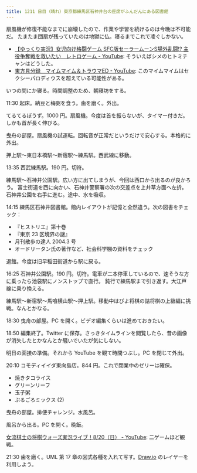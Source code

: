 ```yaml
---
title: 1211 日目（晴れ）東京都練馬区石神井台の座席がふんだんにある図書館
---
```


扇風機が修復不能なまでに崩壊したので、作業や学習を続けるのは今晩は不可能だ。
たまたま団扇が残っていたのは地獄に仏。寝るまでこれで凌ぐしかない。

* [【ゆっくり実況】女児向け格闘ゲーム SFC版セーラームーンS場外乱闘!? 主役争奪戦を救いたい　レトロゲーム - YouTube](https://www.youtube.com/watch?v=XaEGzjr8JyI):
  そういえばシメのヒトミチャンはどうした。
* [東方見分録　マイムマイム＆トラウマED - YouTube](https://www.youtube.com/watch?v=xtsmfyxugbs):
  このマイムマイムはセクシーパロディウスを超えている可能性がある。

いつの間にか寝る。時間調整のため、朝寝坊をする。

11:30 起床。納豆と梅粥を食う。歯を磨く。外出。

てるてるぼうず。1000 円。扇風機。今度は首を振らないが、タイマー付きだ。
しかも首が長く伸びる。

曳舟の部屋。扇風機の試運転。回転音が正常だというだけで安心する。本格的に外出。

押上駅～東日本橋駅～新宿駅～練馬駅。西武線に移動。

13:35 西武練馬駅。190 円。切符。

練馬駅～石神井公園駅。広い方に出てしまうが、今回は西口から出るのが良かろう。
富士街道を西に向かい、石神井警察署の次の交差点を上井草方面へ左折。
石神井公園を右手に進む。途中、水を吸収。

14:15 練馬区石神井図書館。館内レイアウトが記憶と全然違う。次の図書をチェック：

* 『ヒストリエ』第十巻
* 『東京 23 区境界の謎』
* 月刊散歩の達人 2004.3 号
* オードリータン氏の著作など、社会科学棚の資料をチェック

退館。今度は旧早稲田街道から駅に戻る。

16:25 石神井公園駅。190 円。切符。電車が二本停車しているので、速そうな方に乗ったら池袋駅にノンストップで直行。
鈍行で練馬駅まで引き返す。大江戸線に乗り換える。

練馬駅～新宿駅～馬喰横山駅～押上駅。移動中はぴよ将棋の詰将棋の上級編に挑戦。なんとかなる。

18:30 曳舟の部屋。PC を開く。ビデオ編集くらいは進めておきたい。

18:50 編集終了。Twitter に保存。さっきタイムラインを閲覧したら、昔の画像が消失したとかなんとか騒いでいたが気にしない。

明日の面接の準備。それから YouTube を観て時間つぶし。PC を閉じて外出。

20:10 コモディイイダ東向島店。844 円。これで閉業中のゼリーは確保。

* 焼きタコライス
* グリーンリーフ
* 玉子粥
* ぷるごろミックス (2)

曳舟の部屋。排便チャレンジ。水風呂。

風呂から出る。PC を開く。晩飯。

[女流棋士の将棋ウォーズ実況ライブ！8/20（日） - YouTube](https://www.youtube.com/watch?v=r5sCHjNIcm0):
二ゲームほど観戦。

21:30 歯を磨く。UML 第 17 章の図式各種を入れて写す。[Draw.io] のレイヤーを利用しよう。

<object type="image/svg+xml" data="{{ '/assets/images/20230820-uml.svg' | relative_url }}"></object>

[draw.io]: https://www.drawio.com/
